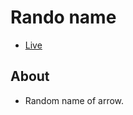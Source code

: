 # Rando name #
* [Live](https://onion-kamil.github.io/js-training/random-name/)

## About ##
* Random name of arrow.